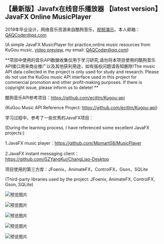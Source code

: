## 【最新版】Javafx在线音乐播放器 【latest version】JavaFX Online MusicPlayer

2019年毕业设计，网络音乐资源来自酷狗音乐，[视频演示](https://www.bilibili.com/video/av54042212)，本人邮箱：QAQCoder@qq.com

(A simple JavaFX MusicPlayer for practice,online music resources from KuGou music, 
[video preview](https://www.bilibili.com/video/av54042212), my email: QAQCoder@qq.com)

**项目中使用的音乐API数据收集仅用于学习研究,请勿将本项目使用的酷狗音乐API接口用来商业推广以及其他获利用途，如有版权问题请告知删除!The music API data collected in the project is only used for study and research. 
Please do not use the KuGou music API interface used in this project for commercial promotion and other profit-making purposes. If there is copyright issue, please inform us to delete!
**

酷狗音乐API参考项目：https://github.com/ecitlm/Kugou-api 

(KuGou Music API Reference Project: https://github.com/ecitlm/Kugou-api)

学习过程中，参考了一些优秀的JavaFX项目：

(During the learning process, I have referenced some excellent JavaFX projects:)

1.JavaFX music player：https://github.com/Mpmart08/MusicPlayer

2.JavaFX instant messaging client：https://github.com/GZYangKui/ChangLiao-Desktop

项目使用的第三方库：JFoenix，AnimateFX，ControlFX，Gson，SQLite

(Third-party libraries used by the project: JFoenix, AnimateFX, ControlFX, Gson, SQLite)

![预览图片](https://github.com/QAQCoder/JavaFX-Online-MusicPlayer-latest/blob/master/preview/2019-05-30_131612.jpg)

![预览图片](https://github.com/QAQCoder/JavaFX-Online-MusicPlayer-latest/blob/master/preview/2019-05-30_131742.jpg)

![预览图片](https://github.com/QAQCoder/JavaFX-Online-MusicPlayer-latest/blob/master/preview/2019-05-30_131706.jpg)

![预览图片](https://github.com/QAQCoder/JavaFX-Online-MusicPlayer-latest/blob/master/preview/2019-05-30_131652.jpg)

![预览图片](https://github.com/QAQCoder/JavaFX-Online-MusicPlayer-latest/blob/master/preview/2019-05-30_131645.jpg)
